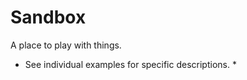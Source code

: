 Sandbox
=======

A place to play with things.

* See individual examples for specific descriptions. *
